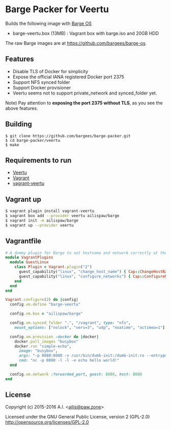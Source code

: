 # Barge Packer for Veertu

Builds the following image with [Barge OS](https://github.com/bargees/barge-os)

- barge-veertu.box (13MB) : Vagrant box with barge.iso and 20GB HDD

The raw Barge images are at https://github.com/bargees/barge-os.

## Features

- Disable TLS of Docker for simplicity
- Expose the official IANA registered Docker port 2375
- Support NFS synced folder
- Support Docker provisioner
- Veertu seems not to support private_network and synced_folder yet.

Note) Pay attention to **exposing the port 2375 without TLS**, as you see the above features.

## Building

```
$ git clone https://github.com/bargees/barge-packer.git
$ cd barge-packer/veertu
$ make
```

## Requirements to run

- [Veertu](https://veertu.com/)
- [Vagrant](https://www.vagrantup.com/)
- [vagrant-veertu](https://rubygems.org/gems/vagrant-veertu/)

## Vagrant up

```bash
$ vagrant plugin install vagrant-veertu
$ vagrant box add --provider veertu ailispaw/barge
$ vagrant init -m ailispaw/barge
$ vagrant up --provider veertu
```

## Vagrantfile

```ruby
# A dummy plugin for Barge to set hostname and network correctly at the very first `vagrant up`
module VagrantPlugins
  module GuestLinux
    class Plugin < Vagrant.plugin("2")
      guest_capability("linux", "change_host_name") { Cap::ChangeHostName }
      guest_capability("linux", "configure_networks") { Cap::ConfigureNetworks }
    end
  end
end

Vagrant.configure(2) do |config|
  config.vm.define "barge-veertu"

  config.vm.box = "ailispaw/barge"

  config.vm.synced_folder ".", "/vagrant", type: "nfs",
    mount_options: ["nolock", "vers=3", "udp", "noatime", "actimeo=1"]

  config.vm.provision :docker do |docker|
    docker.pull_images "busybox"
    docker.run "simple-echo",
      image: "busybox",
      args: "-p 8080:8080 -v /usr/bin/dumb-init:/dumb-init:ro --entrypoint=/dumb-init",
      cmd: "nc -p 8080 -l -l -e echo hello world!"
  end

  config.vm.network :forwarded_port, guest: 8080, host: 8080
end
```

## License

Copyright (c) 2015-2016 A.I. &lt;ailis@paw.zone&gt;

Licensed under the GNU General Public License, version 2 (GPL-2.0)  
http://opensource.org/licenses/GPL-2.0
